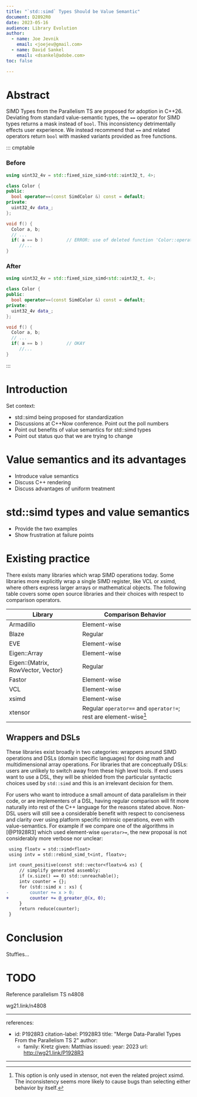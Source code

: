 ```yaml
---
title: "`std::simd` Types Should be Value Semantic"
document: D2892R0
date: 2023-05-16
audience: Library Evolution
author:
  - name: Joe Jevnik
    email: <joejev@gmail.com>
  - name: David Sankel
    email: <dsankel@adobe.com>
toc: false

---
```


# Abstract

SIMD Types from the Parallelism TS are proposed for adoption in C++26. Deviating
from standard value-semantic types, the `==` operator for SIMD types returns a
mask instead of `bool`. This inconsistency detrimentally effects user
experience. We instead recommend that `==` and related operators return `bool`
with masked variants provided as free functions.

::: cmptable

### Before

```cpp
using uint32_4v = std::fixed_size_simd<std::uint32_t, 4>;

class Color {
public:
  bool operator==(const SimdColor &) const = default;
private:
  uint32_4v data_;
};

void f() {
  Color a, b;
  // ...
  if( a == b )         // ERROR: use of deleted function 'Color::operator=='
     //...
}
```

### After

```cpp
using uint32_4v = std::fixed_size_simd<std::uint32_t, 4>;

class Color {
public:
  bool operator==(const SimdColor &) const = default;
private:
  uint32_4v data_;
};

void f() {
  Color a, b;
  // ...
  if( a == b )         // OKAY
     //...
}
```

:::

# Introduction

Set context:

- std::simd being proposed for standardization
- Discussions at C++Now conference. Point out the poll numbers
- Point out benefits of value semantics for std::simd types
- Point out status quo that we are trying to change

# Value semantics and its advantages

- Introduce value semantics
- Discuss C++ rendering
- Discuss advantages of uniform treatment

# std::simd types and value semantics

- Provide the two examples
- Show frustration at failure points

# Existing practice

There exists many libraries which wrap SIMD operations today.
Some libraries more explicitly wrap a single SIMD register, like VCL or xsimd,  where others express larger arrays or mathematical objects.
The following table covers some open source libraries and their choices with respect to comparison operators.

| Library                            | Comparison Behavior                                              |
| ---------------------------------- | ---------------------------------------------------------------- |
| Armadillo                          | Element-wise                                                     |
| Blaze                              | Regular                                                          |
| EVE                                | Element-wise                                                     |
| Eigen::Array                       | Element-wise                                                     |
| Eigen::{Matrix, RowVector, Vector} | Regular                                                          |
| Fastor                             | Element-wise                                                     |
| VCL                                | Element-wise                                                     |
| xsimd                              | Element-wise                                                     |
| xtensor                            | Regular `operator==` and `operator!=`; rest are element-wise[^1] |

## Wrappers and DSLs

These libraries exist broadly in two categories: wrappers around SIMD operations and DSLs (domain specific languages) for doing math and multidimensional array operations.
For libraries that are conceptually DSLs: users are unlikely to switch away from these high level tools.
If end users want to use a DSL, they will be shielded from the particular syntactic choices used by `std::simd` and this is an irrelevant decision for them.

For users who want to introduce a small amount of data parallelism in their code, or are implementers of a DSL, having regular comparison will fit more naturally into rest of the C++ language for the reasons stated above.
Non-DSL users will still see a considerable benefit with respect to conciseness and clarity over using platform specific intrinsic operations, even with value-semantics.
For example if we compare one of the algorithms in [@P1928R3] which used element-wise `operator>=`, the new proposal is not considerably more verbose nor unclear:

```diff
 using floatv = std::simd<float>
 using intv = std::rebind_simd_t<int, floatv>;

 int count_positive(const std::vector<floatv>& xs) {
     // simplify generated assembly:
     if (x.size() == 0) std::unreachable();
     intv counter = {};
     for (std::simd x : xs) {
-        counter += x > 0;
+        counter += @_greater_@(x, 0);
     }
     return reduce(counter);
 }
```

# Conclusion

Stuffies...

[^1]: This option is only used in xtensor, not even the related project xsimd.
      The inconsistency seems more likely to cause bugs than selecting either behavior by itself.

# TODO

Reference parallelism TS n4808

wg21.link/n4808

---
references:
  - id: P1928R3
    citation-label: P1928R3
    title: "Merge Data-Parallel Types From the Parallelism TS 2"
    author:
      - family: Kretz
        given: Matthias
    issued:
      year: 2023
    url: http://wg21.link/P1928R3
---
